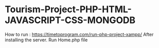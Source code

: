 # Tourism-Project-PHP-HTML-JAVASCRIPT-CSS-MONGODB

How to run :
https://timetoprogram.com/run-php-project-xampp/
After installing the server.
Run Home.php file
